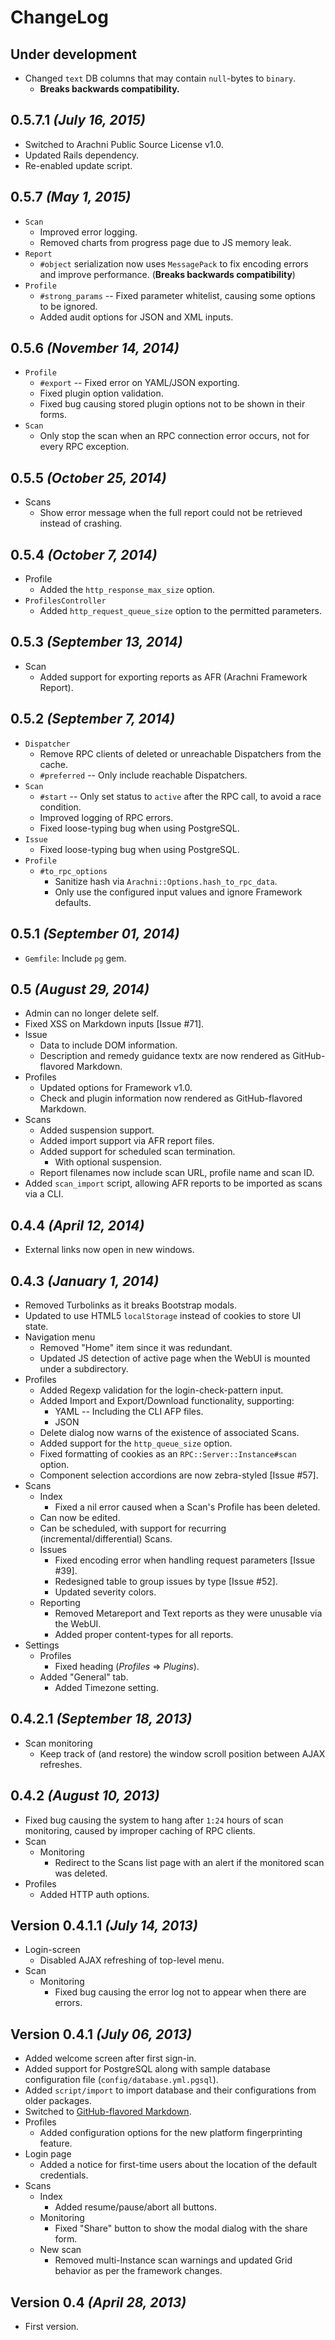 # ChangeLog

## Under development

- Changed `text` DB columns that may contain `null`-bytes to `binary`.
    - **Breaks backwards compatibility.**

## 0.5.7.1 _(July 16, 2015)_

- Switched to Arachni Public Source License v1.0.
- Updated Rails dependency.
- Re-enabled update script.

## 0.5.7 _(May 1, 2015)_

- `Scan`
    - Improved error logging.
    - Removed charts from progress page due to JS memory leak.
- `Report`
    - `#object` serialization now uses `MessagePack` to fix encoding errors and
        improve performance. (**Breaks backwards compatibility**)
- `Profile`
    - `#strong_params` -- Fixed parameter whitelist, causing some options to
        be ignored.
    - Added audit options for JSON and XML inputs.

## 0.5.6 _(November 14, 2014)_

- `Profile`
    - `#export` -- Fixed error on YAML/JSON exporting.
    - Fixed plugin option validation.
    - Fixed bug causing stored plugin options not to be shown in their forms.
- `Scan`
    - Only stop the scan when an RPC connection error occurs, not for every
        RPC exception.

## 0.5.5 _(October 25, 2014)_

- Scans
    - Show error message when the full report could not be retrieved instead
        of crashing.

## 0.5.4 _(October 7, 2014)_

- Profile
    - Added the `http_response_max_size` option.
- `ProfilesController`
    - Added `http_request_queue_size` option to the permitted parameters.

## 0.5.3 _(September 13, 2014)_

- Scan
    - Added support for exporting reports as AFR (Arachni Framework Report).

## 0.5.2 _(September 7, 2014)_

- `Dispatcher`
    - Remove RPC clients of deleted or unreachable Dispatchers from the cache.
    - `#preferred` -- Only include reachable Dispatchers.
- `Scan`
    - `#start` -- Only set status to `active` after the RPC call, to avoid a race
        condition.
    - Improved logging of RPC errors.
    - Fixed loose-typing bug when using PostgreSQL.
- `Issue`
    - Fixed loose-typing bug when using PostgreSQL.
- `Profile`
    - `#to_rpc_options`
        - Sanitize hash via `Arachni::Options.hash_to_rpc_data`.
        - Only use the configured input values and ignore Framework defaults.

## 0.5.1 _(September 01, 2014)_

- `Gemfile`: Include `pg` gem.

## 0.5 _(August 29, 2014)_

- Admin can no longer delete self.
- Fixed XSS on Markdown inputs [Issue #71].
- Issue
    - Data to include DOM information.
    - Description and remedy guidance textx are now rendered as GitHub-flavored Markdown.
- Profiles
    - Updated options for Framework v1.0.
    - Check and plugin information now rendered as GitHub-flavored Markdown.
- Scans
    - Added suspension support.
    - Added import support via AFR report files.
    - Added support for scheduled scan termination.
        - With optional suspension.
    - Report filenames now include scan URL, profile name and scan ID.
- Added `scan_import` script, allowing AFR reports to be imported as scans via
    a CLI.

## 0.4.4 _(April 12, 2014)_

- External links now open in new windows.

## 0.4.3 _(January 1, 2014)_

- Removed Turbolinks as it breaks Bootstrap modals.
- Updated to use HTML5 `localStorage` instead of cookies to store UI state.
- Navigation menu
    - Removed "Home" item since it was redundant.
    - Updated JS detection of active page when the WebUI is mounted under a subdirectory.
- Profiles
    - Added Regexp validation for the login-check-pattern input.
    - Added Import and Export/Download functionality, supporting:
        - YAML -- Including the CLI AFP files.
        - JSON
    - Delete dialog now warns of the existence of associated Scans.
    - Added support for the `http_queue_size` option.
    - Fixed formatting of cookies as an `RPC::Server::Instance#scan` option.
    - Component selection accordions are now zebra-styled [Issue #57].
- Scans
    - Index
        - Fixed a nil error caused when a Scan's Profile has been deleted.
    - Can now be edited.
    - Can be scheduled, with support for recurring (incremental/differential) Scans.
    - Issues
        - Fixed encoding error when handling request parameters [Issue #39].
        - Redesigned table to group issues by type [Issue #52].
        - Updated severity colors.
    - Reporting
        - Removed Metareport and Text reports as they were unusable via the WebUI.
        - Added proper content-types for all reports.
- Settings
    - Profiles
        - Fixed heading (_Profiles_ => _Plugins_).
    - Added "General" tab.
        - Added Timezone setting.

## 0.4.2.1 _(September 18, 2013)_

- Scan monitoring
    - Keep track of (and restore) the window scroll position between AJAX refreshes.

## 0.4.2 _(August 10, 2013)_

- Fixed bug causing the system to hang after `1:24` hours of scan monitoring,
    caused by improper caching of RPC clients.
- Scan
    - Monitoring
        - Redirect to the Scans list page with an alert if the monitored scan
            was deleted.
- Profiles
    - Added HTTP auth options.

## Version 0.4.1.1 _(July 14, 2013)_

- Login-screen
    - Disabled AJAX refreshing of top-level menu.
- Scan
    - Monitoring
        - Fixed bug causing the error log not to appear when there are errors.

## Version 0.4.1 _(July 06, 2013)_

- Added welcome screen after first sign-in.
- Added support for PostgreSQL along with sample database configuration file (`config/database.yml.pgsql`).
- Added `script/import` to import database and their configurations from older
    packages.
- Switched to <a href="http://github.github.com/github-flavored-markdown/">GitHub-flavored Markdown</a>.
- Profiles
    - Added configuration options for the new platform fingerprinting feature.
- Login page
    - Added a notice for first-time users about the location of the default credentials.
- Scans
    - Index
        - Added resume/pause/abort all buttons.
    - Monitoring
        - Fixed "Share" button to show the modal dialog with the share form.
    - New scan
        - Removed multi-Instance scan warnings and updated Grid behavior as per
            the framework changes.

## Version 0.4 _(April 28, 2013)_

- First version.
